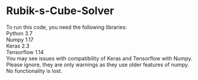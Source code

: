 # Rubik-s-Cube-Solver

To run this code, you need the following libraries:<br/>
    Python 3.7 <br/>
    Numpy 1.17 <br/>
    Keras 2.3 <br/>
    Tensorflow 1.14 <br/>
You may see issues with compatibility of Keras and Tensorflow with Numpy. Please ignore, they are only warnings as they use older features of numpy. No functionality is lost.
    
